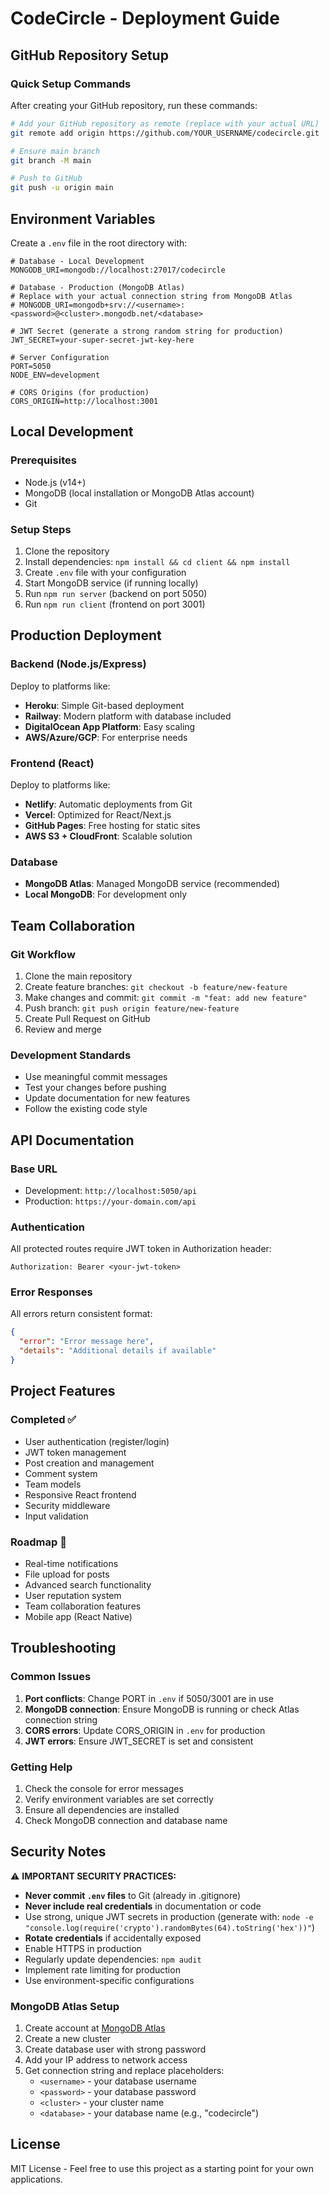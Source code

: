 # CodeCircle - Deployment Guide

## GitHub Repository Setup

### Quick Setup Commands
After creating your GitHub repository, run these commands:

```bash
# Add your GitHub repository as remote (replace with your actual URL)
git remote add origin https://github.com/YOUR_USERNAME/codecircle.git

# Ensure main branch
git branch -M main

# Push to GitHub
git push -u origin main
```

## Environment Variables
Create a `.env` file in the root directory with:

```env
# Database - Local Development
MONGODB_URI=mongodb://localhost:27017/codecircle

# Database - Production (MongoDB Atlas)
# Replace with your actual connection string from MongoDB Atlas
# MONGODB_URI=mongodb+srv://<username>:<password>@<cluster>.mongodb.net/<database>

# JWT Secret (generate a strong random string for production)
JWT_SECRET=your-super-secret-jwt-key-here

# Server Configuration
PORT=5050
NODE_ENV=development

# CORS Origins (for production)
CORS_ORIGIN=http://localhost:3001
```

## Local Development

### Prerequisites
- Node.js (v14+)
- MongoDB (local installation or MongoDB Atlas account)
- Git

### Setup Steps
1. Clone the repository
2. Install dependencies: `npm install && cd client && npm install`
3. Create `.env` file with your configuration
4. Start MongoDB service (if running locally)
5. Run `npm run server` (backend on port 5050)
6. Run `npm run client` (frontend on port 3001)

## Production Deployment

### Backend (Node.js/Express)
Deploy to platforms like:
- **Heroku**: Simple Git-based deployment
- **Railway**: Modern platform with database included
- **DigitalOcean App Platform**: Easy scaling
- **AWS/Azure/GCP**: For enterprise needs

### Frontend (React)
Deploy to platforms like:
- **Netlify**: Automatic deployments from Git
- **Vercel**: Optimized for React/Next.js
- **GitHub Pages**: Free hosting for static sites
- **AWS S3 + CloudFront**: Scalable solution

### Database
- **MongoDB Atlas**: Managed MongoDB service (recommended)
- **Local MongoDB**: For development only

## Team Collaboration

### Git Workflow
1. Clone the main repository
2. Create feature branches: `git checkout -b feature/new-feature`
3. Make changes and commit: `git commit -m "feat: add new feature"`
4. Push branch: `git push origin feature/new-feature`
5. Create Pull Request on GitHub
6. Review and merge

### Development Standards
- Use meaningful commit messages
- Test your changes before pushing
- Update documentation for new features
- Follow the existing code style

## API Documentation

### Base URL
- Development: `http://localhost:5050/api`
- Production: `https://your-domain.com/api`

### Authentication
All protected routes require JWT token in Authorization header:
```
Authorization: Bearer <your-jwt-token>
```

### Error Responses
All errors return consistent format:
```json
{
  "error": "Error message here",
  "details": "Additional details if available"
}
```

## Project Features

### Completed ✅
- User authentication (register/login)
- JWT token management
- Post creation and management
- Comment system
- Team models
- Responsive React frontend
- Security middleware
- Input validation

### Roadmap 🚀
- Real-time notifications
- File upload for posts
- Advanced search functionality
- User reputation system
- Team collaboration features
- Mobile app (React Native)

## Troubleshooting

### Common Issues

1. **Port conflicts**: Change PORT in `.env` if 5050/3001 are in use
2. **MongoDB connection**: Ensure MongoDB is running or check Atlas connection string
3. **CORS errors**: Update CORS_ORIGIN in `.env` for production
4. **JWT errors**: Ensure JWT_SECRET is set and consistent

### Getting Help
1. Check the console for error messages
2. Verify environment variables are set correctly
3. Ensure all dependencies are installed
4. Check MongoDB connection and database name

## Security Notes

⚠️ **IMPORTANT SECURITY PRACTICES:**

- **Never commit `.env` files** to Git (already in .gitignore)
- **Never include real credentials** in documentation or code
- Use strong, unique JWT secrets in production (generate with: `node -e "console.log(require('crypto').randomBytes(64).toString('hex'))"`)
- **Rotate credentials** if accidentally exposed
- Enable HTTPS in production
- Regularly update dependencies: `npm audit`
- Implement rate limiting for production
- Use environment-specific configurations

### MongoDB Atlas Setup
1. Create account at [MongoDB Atlas](https://www.mongodb.com/atlas)
2. Create a new cluster
3. Create database user with strong password
4. Add your IP address to network access
5. Get connection string and replace placeholders:
   - `<username>` - your database username
   - `<password>` - your database password  
   - `<cluster>` - your cluster name
   - `<database>` - your database name (e.g., "codecircle")

## License
MIT License - Feel free to use this project as a starting point for your own applications.
